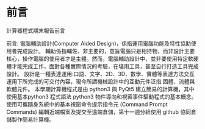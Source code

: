 前言
===

計算器程式期末報告前言

前言:
電腦輔助設計(Computer Aided Design)，係指運用電腦功能及特性協助使用者完成設計。
輔助係指輔佐、非主要的，意旨電腦只是相持物，而非設計主要核心，操作電腦的使用者才是主體。然而，電腦輔助設計中，並非要使用特定軟硬體才能完成工作，面對各種實際情況的考驗，在堪用工具，甚至自行打造工具完成設計。
設計是一種表達運用:口語、文字、2D、3D、數學、實體等表達方法交互運用下所完成的可交付內容，現今所謂機械設計中的互動元件泛指:固體、流體與軟體元件。
本學期計算機程式是由 python3 與 PyQt5 建立簡易的計算機，其中使用基本python3 程式語法 python3 物件導向和視窗事件驅動程式的基本概念。使用可攜隨身系統中的基本視窗命令提示指令元 (Command Prompt Commands) 編輯近端檔案及提交至遠端倉儲，第十一週分組使用 github 協同倉儲製作簡易計算機。
